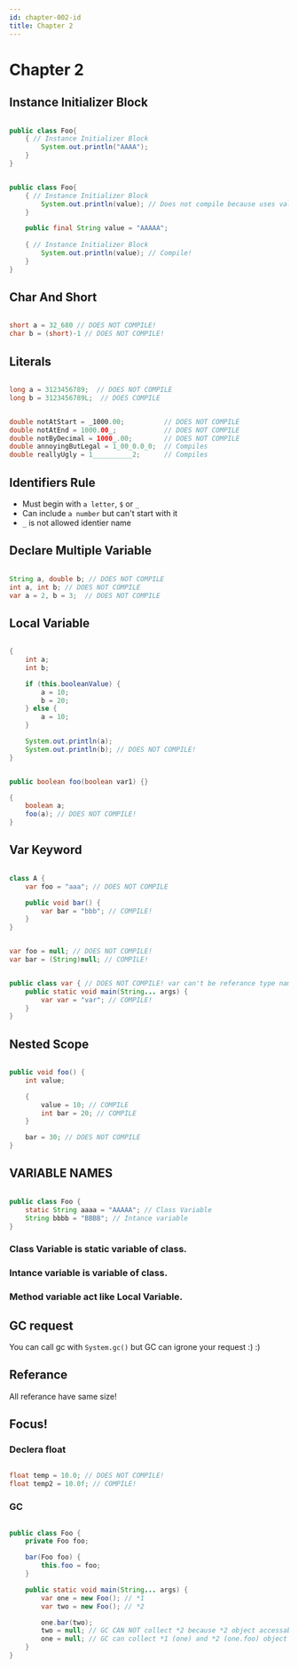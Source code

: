 ```yaml
---
id: chapter-002-id
title: Chapter 2
---
```


# Chapter 2 

## Instance Initializer Block

````java

public class Foo{
	{ // Instance Initializer Block
		System.out.println("AAAA"); 
	} 
}

````

````java

public class Foo{
	{ // Instance Initializer Block
		System.out.println(value); // Does not compile because uses value! 
	}

	public final String value = "AAAAA";
	
	{ // Instance Initializer Block
		System.out.println(value); // Compile!
	} 
}

````

## Char And Short

````java

short a = 32_680 // DOES NOT COMPILE!
char b = (short)-1 // DOES NOT COMPILE!

````

## Literals

````java

long a = 3123456789;  // DOES NOT COMPILE
long b = 3123456789L;  // DOES COMPILE

````

````java

double notAtStart = _1000.00;          // DOES NOT COMPILE
double notAtEnd = 1000.00_;            // DOES NOT COMPILE
double notByDecimal = 1000_.00;        // DOES NOT COMPILE
double annoyingButLegal = 1_00_0.0_0;  // Compiles
double reallyUgly = 1__________2;      // Compiles

````

## Identifiers Rule
- Must begin with `a letter`, `$` or `_`
- Can include `a number` but can't start with it
- `_` is not allowed identier name

## Declare Multiple Variable

````java

String a, double b; // DOES NOT COMPILE
int a, int b; // DOES NOT COMPILE
var a = 2, b = 3;  // DOES NOT COMPILE

````

## Local Variable

````java

{
	int a;
	int b;

	if (this.booleanValue) {
		a = 10;
		b = 20;
	} else {
		a = 10;
	}

	System.out.println(a);
	System.out.println(b); // DOES NOT COMPILE!
}

````

````java

public boolean foo(boolean var1) {}

{
	boolean a;
	foo(a); // DOES NOT COMPILE!
}

````

## Var Keyword

````java

class A {
	var foo = "aaa"; // DOES NOT COMPILE

	public void bar() {
		var bar = "bbb"; // COMPILE!
	}
}

````

````java

var foo = null; // DOES NOT COMPILE!
var bar = (String)null; // COMPILE!

````

````java

public class var { // DOES NOT COMPILE! var can't be referance type name!
	public static void main(String... args) {
		var var = "var"; // COMPILE!
	}
}

````

## Nested Scope

````java

public void foo() {
	int value;

	{
		value = 10; // COMPILE
		int bar = 20; // COMPILE
	}

	bar = 30; // DOES NOT COMPILE
}

````

## VARIABLE NAMES

````java

public class Foo {
	static String aaaa = "AAAAA"; // Class Variable 
	String bbbb = "BBBB"; // Intance variable
}

````

### Class Variable is static variable of class.
### Intance variable is variable of class.
### Method variable act like Local Variable.

## GC request
You can call gc with `System.gc()` but GC can igrone your request :) :)

## Referance
All referance have same size!

## Focus!

### Declera float
````java

float temp = 10.0; // DOES NOT COMPILE!
float temp2 = 10.0f; // COMPILE!

````

### GC 
````java

public class Foo {
	private Foo foo;

	bar(Foo foo) {
		this.foo = foo;
	}

	public static void main(String... args) {
		var one = new Foo(); // *1
		var two = new Foo(); // *2

		one.bar(two);
		two = null; // GC CAN NOT collect *2 because *2 object accessable in one.foo
		one = null; // GC can collect *1 (one) and *2 (one.foo) object 
	}
}

````